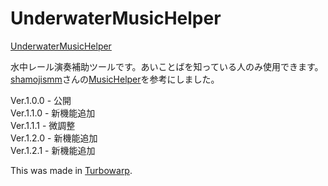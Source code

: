 # UnderwaterMusicHelper

<a href= "https://neguchi-smm2.github.io/UnderwaterMusicHelper/">UnderwaterMusicHelper</a>

水中レール演奏補助ツールです。あいことばを知っている人のみ使用できます。</br>
<a href= "https://github.com/ShamojiSMM" target="_blank" >shamojismm</a>さんの<a href= "https://shamojismm.github.io/MusicHelper/" target="_blank" >MusicHelper</a>を参考にしました。

Ver.1.0.0 - 公開</br>
Ver.1.1.0 - 新機能追加</br>
Ver.1.1.1 - 微調整</br>
Ver.1.2.0 - 新機能追加</br>
Ver.1.2.1 - 新機能追加

This was made in <a href= "https://turbowarp.org" target="_blank" >Turbowarp</a>.
